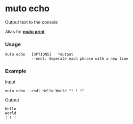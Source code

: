 # **muto echo**

Output text to the console

Alias for **[muto print](https://github.com/itsrxmmy/MuTo/blob/main/docs/print.md)**

### **Usage**

```
muto echo	[OPTIONS]	*output
			--endl:	Seperate each phrase with a new line
```

### **Example**

Input
```
muto echo --endl Hello World "! ! !"
```

Output
```
Hello
World
! ! !
```








